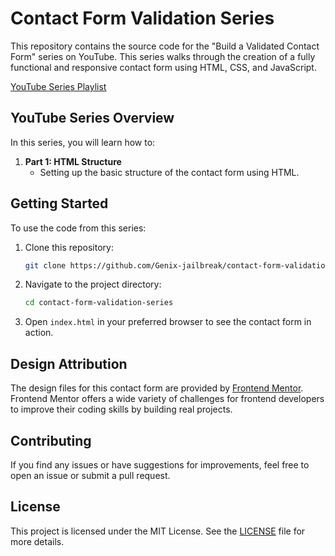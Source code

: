 # Contact Form Validation Series

This repository contains the source code for the "Build a Validated Contact Form" series on YouTube. This series walks through the creation of a fully functional and responsive contact form using HTML, CSS, and JavaScript.

[YouTube Series Playlist](https://youtube.com/playlist?list=PL3EZbNoASMknjvxD448J_hbe5Gxxkhjkr&si=QKLPuaW4NCjwDzTZ)

## YouTube Series Overview

In this series, you will learn how to:

1. **Part 1: HTML Structure**  
   - Setting up the basic structure of the contact form using HTML.

<!-- 2. **Part 2: CSS Styling**  
   - Applying styles to the form to make it visually appealing and responsive.

3. **Part 3: JavaScript DOM Manipulation**  
   - Adding interactivity and validation using JavaScript.

4. **Part 4: Responsive Design**  
   - Ensuring the contact form works well on different screen sizes. -->

## Getting Started

To use the code from this series:

1. Clone this repository:
   ```bash
   git clone https://github.com/Genix-jailbreak/contact-form-validation-series
   ```
2. Navigate to the project directory:
   ```bash
   cd contact-form-validation-series
   ```
3. Open `index.html` in your preferred browser to see the contact form in action.

## Design Attribution

The design files for this contact form are provided by [Frontend Mentor](https://www.frontendmentor.io/challenges/contact-form--G-hYlqKJj/hub). Frontend Mentor offers a wide variety of challenges for frontend developers to improve their coding skills by building real projects.

## Contributing

If you find any issues or have suggestions for improvements, feel free to open an issue or submit a pull request.

## License

This project is licensed under the MIT License. See the [LICENSE](LICENSE) file for more details.
